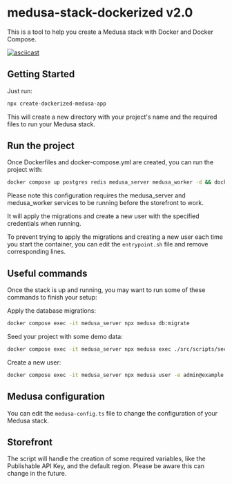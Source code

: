 # medusa-stack-dockerized v2.0

This is a tool to help you create a Medusa stack with Docker and Docker Compose.

[![asciicast](https://asciinema.org/a/xGM4QLDZwT0wnC8NVAWICJJwa.svg)](https://asciinema.org/a/xGM4QLDZwT0wnC8NVAWICJJwa)

## Getting Started

Just run:

```bash
npx create-dockerized-medusa-app
```

This will create a new directory with your project's name and the required files to run your Medusa stack.

## Run the project

Once Dockerfiles and docker-compose.yml are created, you can run the project with:

```bash
docker compose up postgres redis medusa_server medusa_worker -d && docker compose up storefront -d
```

Please note this configuration requires the medusa_server and medusa_worker services to be running before the storefront to work.

It will apply the migrations and create a new user with the specified credentials when running.

To prevent trying to apply the migrations and creating a new user each time you start the container, 
you can edit the `entrypoint.sh` file and remove corresponding lines.

## Useful commands

Once the stack is up and running, you may want to run some of these commands to finish your setup:

Apply the database migrations:

```bash
docker compose exec -it medusa_server npx medusa db:migrate
```

Seed your project with some demo data:

```bash
docker compose exec -it medusa_server npx medusa exec ./src/scripts/seed.ts
```

Create a new user:

```bash
docker compose exec -it medusa_server npx medusa user -e admin@example.com -p supersecret
```

## Medusa configuration

You can edit the `medusa-config.ts` file to change the configuration of your Medusa stack.

## Storefront

The script will handle the creation of some required variables, like the Publishable API Key, and 
the default region. Please be aware this can change in the future.
